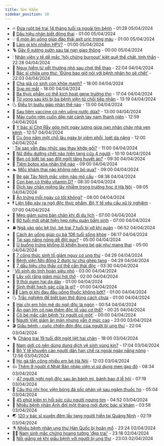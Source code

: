 ```yaml
---
title: Sức khỏe
sidebar_position: 10
---
```


<!-- vnexpress-suc-khoe:START -->
- 🔥 [Đưa ruột bé trai 14 tháng tuổi ra ngoài tìm bệnh](https://vnexpress.net/dua-ruot-be-trai-14-thang-tuoi-ra-ngoai-tim-benh-4730688.html) - 01:28 05/04/2024
- 🥰 [Dấu hiệu nhận biết động thai](https://vnexpress.net/dau-hieu-nhan-biet-dong-thai-4730693.html) - 01:00 05/04/2024
- 💡 [6 món ăn uống giúp đào thải axit uric trong máu](https://vnexpress.net/6-mon-an-uong-giup-dao-thai-axit-uric-trong-mau-4730469.html) - 01:00 05/04/2024
- 🤗 [Làm gì khi nhiễm HPV?](https://vnexpress.net/lam-gi-khi-nhiem-hpv-4730428.html) - 01:00 05/04/2024
- 🪜 [Gãy 6 xương sườn sau tai nạn giao thông](https://vnexpress.net/gay-6-xuong-suon-sau-tai-nan-giao-thong-4730533.html) - 00:00 05/04/2024
- 🕯 [Nhân viên y tế dễ mắc &#39;hội chứng burnout&#39; kiệt quệ thể chất, tinh thần](https://vnexpress.net/nhan-vien-y-te-de-mac-hoi-chung-burnout-kiet-que-the-chat-tinh-than-4730701.html) - 22:28 04/04/2024
- 🤭 [Nguy hiểm từ vết thương nhỏ sau chơi thể thao](https://vnexpress.net/nguy-hiem-tu-vet-thuong-nho-sau-choi-the-thao-4730557.html) - 22:04 04/04/2024
- 👀 [Bác sĩ chữa ung thư: &#39;Đừng bao giờ nói với bệnh nhân họ sẽ chết&#39;](https://vnexpress.net/bac-si-chua-ung-thu-dung-bao-gio-noi-voi-benh-nhan-ho-se-chet-4729160.html) - 22:03 04/04/2024
- 🌋 [Cha già có sinh con khỏe mạnh?](https://vnexpress.net/cha-gia-co-sinh-con-khoe-manh-4730180.html) - 18:00 04/04/2024
- 🫶 [Sụp mi mắt](https://vnexpress.net/sup-mi-mat-4729144.html) - 18:00 04/04/2024
- 🦆 [Ba thực phẩm có thể kích hoạt gene trường thọ](https://vnexpress.net/ba-thuc-pham-co-the-kich-hoat-gene-truong-tho-4730422.html) - 17:04 04/04/2024
- 🚀 [Tử vong sau khi bị ba bệnh viện từ chối tiếp nhận](https://vnexpress.net/tu-vong-sau-khi-bi-ba-benh-vien-tu-choi-tiep-nhan-4730675.html) - 13:19 04/04/2024
- 🌜 [Điều trị bướu giáp nhân thế nào](https://vnexpress.net/dieu-tri-buou-giap-nhan-the-nao-4730578.html) - 13:00 04/04/2024
- 🧰 [Sau tiêm vaccine có nên uống nước dừa?](https://vnexpress.net/sau-tiem-vaccine-co-nen-uong-nuoc-dua-4730556.html) - 13:00 04/04/2024
- 💫 [Máy cuộn rơm cuốn dập nát cánh tay nam thanh niên](https://vnexpress.net/may-cuon-rom-cuon-dap-nat-canh-tay-nam-thanh-nien-4730395.html) - 12:59 04/04/2024
- 🌝 [Y bác sĩ Chợ Rẫy góp một ngày lương giúp nạn nhân cháy nhà ven kênh](https://vnexpress.net/y-bac-si-cho-ray-gop-mot-ngay-luong-giup-nan-nhan-chay-nha-ven-kenh-4730671.html) - 12:57 04/04/2024
- 🗽 [Cụ ông nằm một chỗ lâu ngày bị viêm phổi, loét da nặng](https://vnexpress.net/cu-ong-nam-mot-cho-lau-ngay-bi-viem-phoi-loet-da-nang-4730575.html) - 12:00 04/04/2024
- 🕯 [Tại sao vẫn đau nhức sau thay khớp gối?](https://vnexpress.net/tai-sao-van-dau-nhuc-sau-thay-khop-goi-4730562.html) - 11:00 04/04/2024
- 🦅 [Nữ điều dưỡng chết não hiến tạng cứu 4 người](https://vnexpress.net/nu-dieu-duong-chet-nao-hien-tang-cuu-4-nguoi-4730571.html) - 10:10 04/04/2024
- 🦆 [Bạn có biết tại sao đột ngột tăng huyết áp?](https://vnexpress.net/ban-co-biet-tai-sao-dot-ngot-tang-huyet-ap-4730521.html) - 09:30 04/04/2024
- 🎊 [Tiêm botox xóa nhăn thế nào](https://vnexpress.net/tiem-botox-xoa-nhan-the-nao-4730559.html) - 09:00 04/04/2024
- 🏊 [Mốc khám thai nào không nên bỏ qua?](https://vnexpress.net/moc-kham-thai-nao-khong-nen-bo-qua-4730474.html) - 09:00 04/04/2024
- 📝 [Bé gái Tây Ninh mắc viêm não mô cầu](https://vnexpress.net/be-gai-tay-ninh-mac-viem-nao-mo-cau-4730519.html) - 08:38 04/04/2024
- 💯 [Con bạn có thiếu vitamin D?](https://vnexpress.net/con-ban-co-thieu-vitamin-d-4730502.html) - 08:30 04/04/2024
- 🌊 [Dịch tay chân miệng lây nhiễm trong trường học ở Hà Nội](https://vnexpress.net/dich-tay-chan-mieng-lay-nhiem-trong-truong-hoc-o-ha-noi-4730495.html) - 08:05 04/04/2024
- 🚀 [Ăn trứng mỗi ngày có tốt không?](https://vnexpress.net/an-trung-moi-ngay-co-tot-khong-4730473.html) - 08:00 04/04/2024
- 🕴 [Liên tiếp xảy ra ngộ độc thực phẩm, Bộ Y tế yêu cầu xử lý nghiêm](https://vnexpress.net/lien-tiep-xay-ra-ngo-doc-thuc-pham-bo-y-te-yeu-cau-xu-ly-nghiem-4730485.html) - 07:00 04/04/2024
- 🗽 [Mẹo giảm sưng bàn chân khi đi du lịch](https://vnexpress.net/meo-giam-sung-ban-chan-khi-di-du-lich-4730446.html) - 07:00 04/04/2024
- 🎡 [60 tuổi mới phát hiện hẹp niệu quản bẩm sinh](https://vnexpress.net/60-tuoi-moi-phat-hien-hep-nieu-quan-bam-sinh-4730355.html) - 07:00 04/04/2024
- ⛽️ [Ngã vào góc kệ tivi, bé trai 7 tuổi bị vỡ khí quản](https://vnexpress.net/nga-vao-goc-ke-tivi-be-trai-7-tuoi-bi-vo-khi-quan-4730489.html) - 06:52 04/04/2024
- 🦆 [Cách ăn uống giúp cụ bà 106 tuổi sống khỏe](https://vnexpress.net/cach-an-uong-giup-cu-ba-106-tuoi-song-khoe-4730454.html) - 06:17 04/04/2024
- 🤩 [Tại sao nắng nóng dễ đột quỵ?](https://vnexpress.net/tai-sao-nang-nong-de-dot-quy-4730373.html) - 05:00 04/04/2024
- 🦒 [U buồng trứng khổng lồ khiến bụng bé gái như mang thai](https://vnexpress.net/u-buong-trung-khong-lo-khien-bung-be-gai-nhu-mang-thai-4730370.html) - 05:00 04/04/2024
- 💫 [7 công thức sinh tố giảm nguy cơ ung thư](https://vnexpress.net/7-cong-thuc-sinh-to-giam-nguy-co-ung-thu-4730362.html) - 04:29 04/04/2024
- 🐘 [Bệnh viện Nhi đồng 2 được tự chủ ghép tạng](https://vnexpress.net/benh-vien-nhi-dong-2-duoc-tu-chu-ghep-tang-4730408.html) - 04:29 04/04/2024
- 🚀 [7 dấu hiệu cho thấy cơ thể cần thải độc](https://vnexpress.net/7-dau-hieu-cho-thay-co-the-can-thai-doc-4730152.html) - 03:30 04/04/2024
- 🕯 [Vô sinh do tinh hoàn siêu nhỏ](https://vnexpress.net/vo-sinh-do-tinh-hoan-sieu-nho-4730345.html) - 03:00 04/04/2024
- 🦏 [Lấy vôi răng giảm mùi hơi thở](https://vnexpress.net/lay-voi-rang-giam-mui-hoi-tho-4729667.html) - 02:00 04/04/2024
- 🦄 [9 thói quen hại dạ dày](https://vnexpress.net/9-thoi-quen-hai-da-day-4730200.html) - 01:00 04/04/2024
- 🦒 [Sinh thiết hạch gác cửa là gì?](https://vnexpress.net/sinh-thiet-hach-gac-cua-la-gi-4730191.html) - 01:00 04/04/2024
- 👨‍🏫 [Làm gì khi đau đầu uống thuốc không bớt?](https://vnexpress.net/lam-gi-khi-dau-dau-uong-thuoc-khong-bot-4730190.html) - 01:00 04/04/2024
- 🌜 [Trắc nghiệm để biết bạn thở đúng cách chưa](https://vnexpress.net/trac-nghiem-de-biet-ban-tho-dung-cach-chua-4730108.html) - 01:00 04/04/2024
- 🚀 [Hai chị em hôn mê do ngộ độc lá ngón](https://vnexpress.net/hai-chi-em-hon-me-do-ngo-doc-la-ngon-4730244.html) - 00:54 04/04/2024
- 💃 [Ăn gan lợn có nạp thêm độc tố vào cơ thể?](https://vnexpress.net/an-gan-lon-co-nap-them-doc-to-vao-co-the-4729855.html) - 00:25 04/04/2024
- 💯 [Cô bé mắc căn bệnh &#39;tỷ người có một&#39;](https://vnexpress.net/co-be-mac-can-benh-ty-nguoi-co-mot-4730003.html) - 00:00 04/04/2024
- 🤔 [Người Việt giảm ăn mặn nhưng vẫn ở mức cao](https://vnexpress.net/nguoi-viet-giam-an-man-nhung-van-o-muc-cao-4730231.html) - 23:00 03/04/2024
- 🎬 [Giấu bệnh - cuộc chiến đơn độc của người bị ung thư](https://vnexpress.net/giau-benh-cuoc-chien-don-doc-cua-nguoi-bi-ung-thu-4727508.html) - 22:04 03/04/2024
- 🪜 [Chàng trai 19 tuổi đột ngột liệt hai chân](https://vnexpress.net/chang-trai-19-tuoi-dot-ngot-liet-hai-chan-4730027.html) - 18:00 03/04/2024
- 🦣 [Nam giới có nên dùng dung dịch vệ sinh vùng kín?](https://vnexpress.net/nam-gioi-co-nen-dung-dung-dich-ve-sinh-vung-kin-4729621.html) - 17:04 03/04/2024
- 🧐 [Bộ Y tế khuyến cáo người dân hạn chế ra ngoài ngày nắng nóng](https://vnexpress.net/bo-y-te-khuyen-cao-nguoi-dan-han-che-ra-ngoai-ngay-nang-nong-4730217.html) - 12:56 03/04/2024
- 🤡 [Ho gà tấn công nhiều em bé Hà Nội](https://vnexpress.net/ho-ga-tan-cong-nhieu-em-be-ha-noi-4730036.html) - 12:03 03/04/2024
- 👍 [Thêm 9 người ở Nhật Bản nhập viện vì sử dụng men gạo đỏ](https://vnexpress.net/them-9-nguoi-o-nhat-ban-nhap-vien-vi-su-dung-men-gao-do-4730086.html) - 08:34 03/04/2024
- 💡 [47 người nghi ngộ độc sau ăn bánh mì, bánh bao ở lễ hội](https://vnexpress.net/47-nguoi-nghi-ngo-doc-sau-an-banh-mi-banh-bao-o-le-hoi-4730034.html) - 07:19 03/04/2024
- 💯 [Cầu thủ nhí học viện bóng đá sốc phản vệ sau ngậm thuốc ho](https://vnexpress.net/cau-thu-nhi-hoc-vien-bong-da-soc-phan-ve-sau-ngam-thuoc-ho-4729983.html) - 05:04 03/04/2024
- 🧠 [45 phút kiên trì hồi sức cứu người ngưng tim](https://vnexpress.net/45-phut-kien-tri-hoi-suc-cuu-nguoi-ngung-tim-4729974.html) - 04:52 03/04/2024
- 🎡 [Nhiều bệnh nhân Anh đợi một tháng mới được bác sĩ khám](https://vnexpress.net/nhieu-benh-nhan-anh-doi-mot-thang-moi-duoc-bac-si-kham-4729916.html) - 03:58 03/04/2024
- 🌏 [120 y bác sĩ xuyên đêm lấy tạng người hiến tại Quảng Ninh](https://vnexpress.net/120-y-bac-si-xuyen-dem-lay-tang-nguoi-hien-tai-quang-ninh-4729843.html) - 02:19 03/04/2024
- ⚗️ [Nhiều bệnh nhân ung thư Hàn Quốc bị hoãn mổ](https://vnexpress.net/nhieu-benh-nhan-ung-thu-han-quoc-bi-hoan-mo-4729771.html) - 23:24 02/04/2024
- 👨‍🏫 [Nam sinh mắc chứng hoang tưởng &#39;đẹp trai&#39;](https://vnexpress.net/nam-sinh-mac-chung-hoang-tuong-dep-trai-4729772.html) - 23:18 02/04/2024
- 🤖 [Nỗi giằng xé khi giấu bệnh với người bị ung thư](https://vnexpress.net/noi-giang-xe-khi-giau-benh-voi-nguoi-bi-ung-thu-4728543.html) - 23:03 02/04/2024<!-- vnexpress-suc-khoe:END -->
